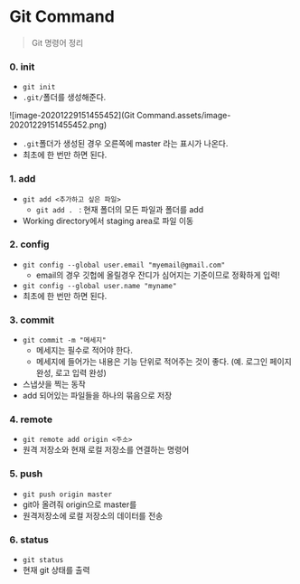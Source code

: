# Git Command

> Git 명령어 정리



### 0. init

* `git init`
* `.git/`폴더를 생성해준다.

![image-20201229151455452](Git Command.assets/image-20201229151455452.png)

* `.git`폴더가 생성된 경우 오른쪽에 master 라는 표시가 나온다.
* 최초에 한 번만 하면 된다.



### 1. add

* `git add <추가하고 싶은 파일>`
  * `git add . ` : 현재 폴더의 모든 파일과 폴더를 add
* Working directory에서 staging area로 파일 이동



### 2. config

* `git config --global user.email "myemail@gmail.com"`
  * email의 경우 깃헙에 올릴경우 잔디가 심어지는 기준이므로 정확하게 입력!
* `git config --global user.name "myname"`
* 최초에 한 번만 하면 된다.



### 3. commit

* `git commit -m "메세지"`
  * 메세지는 필수로 적어야 한다.
  * 메세지에 들어가는 내용은 기능 단위로 적어주는 것이 좋다. (예. 로그인 페이지 완성, 로고 입력 완성)
* 스냅샷을 찍는 동작
* add 되어있는 파일들을 하나의 묶음으로 저장



### 4. remote

* `git remote add origin <주소>`
* 원격 저장소와 현재 로컬 저장소를 연결하는 명령어



### 5. push

* `git push origin master`
* git아 올려줘 origin으로 master를
* 원격저장소에 로컬 저장소의 데이터를 전송



### 6. status

* `git status`
* 현재 git 상태를 출력
